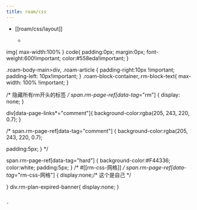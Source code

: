 ```yaml
---
title: roam/css
---
```


- [[roam/css/layout]]
	 - ```css



img{
  max-width:100%
}
code{
  padding:0px;
  margin:0px;
  font-weight:600!important;
  color:#558eda!important;
}

.roam-body-main>div, .roam-article {
    padding-right:10px !important; 
    padding-left: 10px!important;
}
.roam-block-container,.rm-block-text{
    max-width: 100% !important;
}


/* 隐藏所有rm开头的标签 */
span.rm-page-ref[data-tag*="rm"] 
{
  display: none;
}

div[data-page-links*="comment"]{
  background-color:rgba(205, 243, 220, 0.7);
}

/*
span.rm-page-ref[data-tag="comment"] 
{
  background-color:rgba(205, 243, 220, 0.7);
  
  padding:5px;
}
*/


span.rm-page-ref[data-tag="hard"]
{
  background-color:#F44336;
  color:white;
  padding:5px;
}
/* #[[rm-css-网格]] */
span.rm-page-ref[data-tag*="rm-css-网格"] 
{
  display:none;/* 这个是自己 */
  
}
div.rm-plan-expired-banner{
  display:none;
}




```

- 
